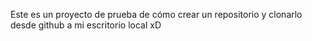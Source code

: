 Este es un proyecto de prueba de cómo crear un repositorio y clonarlo desde github a mi escritorio local xD